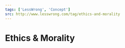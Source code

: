 ```yaml
---
tags: ['LessWrong', 'Concept']
src: http://www.lesswrong.com/tag/ethics-and-morality
---
```


# Ethics & Morality
